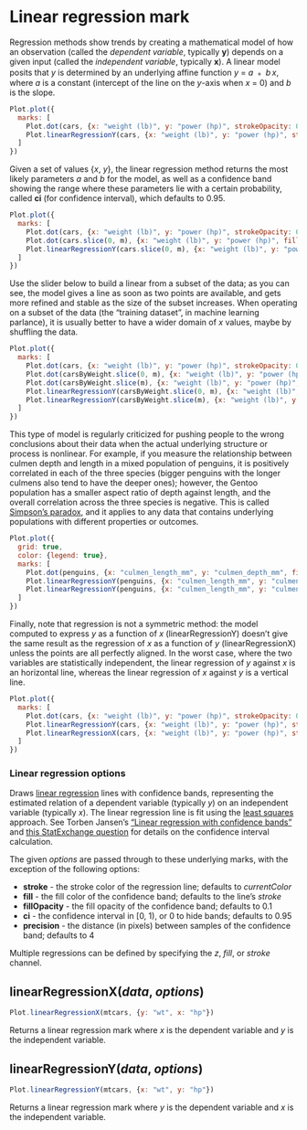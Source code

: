 # Linear regression mark

Regression methods show trends by creating a mathematical model of how an observation (called the _dependent variable_, typically **y**) depends on a given input (called the _independent variable_, typically **x**). A linear model posits that _y_ is determined by an underlying affine function *y* = *a* ﹢ *b&thinsp;x*, where _a_ is a constant (intercept of the line on the _y_-axis when _x_ = 0) and _b_ is the slope.

```js
Plot.plot({
  marks: [
    Plot.dot(cars, {x: "weight (lb)", y: "power (hp)", strokeOpacity: 0.5, r: 2}),
    Plot.linearRegressionY(cars, {x: "weight (lb)", y: "power (hp)", stroke: "steelblue", ci: 0.95})
  ]
})
```

Given a set of values {*x*, *y*}, the linear regression method returns the most likely parameters _a_ and _b_ for the model, as well as a confidence band showing the range where these parameters lie with a certain probability, called **ci** (for confidence interval), which defaults to 0.95.

```js
Plot.plot({
  marks: [
    Plot.dot(cars, {x: "weight (lb)", y: "power (hp)", strokeOpacity: 0.5, r: 2}),
    Plot.dot(cars.slice(0, m), {x: "weight (lb)", y: "power (hp)", fill: "steelblue", r: 2}),
    Plot.linearRegressionY(cars.slice(0, m), {x: "weight (lb)", y: "power (hp)", stroke: "steelblue"})
  ]
})
```

Use the slider below to build a linear from a subset of the data; as you can see, the model gives a line as soon as two points are available, and gets more refined and stable as the size of the subset increases. When operating on a subset of the data (the “training dataset”, in machine learning parlance), it is usually better to have a wider domain of *x* values, maybe by shuffling the data.

<!-- viewof m = Inputs.range([0, cars.length], {step: 1, label: "Number of points"}) -->

```js
Plot.plot({
  marks: [
    Plot.dot(cars, {x: "weight (lb)", y: "power (hp)", strokeOpacity: 0.5, r: 2}),
    Plot.dot(carsByWeight.slice(0, m), {x: "weight (lb)", y: "power (hp)", fill: "steelblue", r: 2}),
    Plot.dot(carsByWeight.slice(m), {x: "weight (lb)", y: "power (hp)", fill: "orange", r: 2}),
    Plot.linearRegressionY(carsByWeight.slice(0, m), {x: "weight (lb)", y: "power (hp)", stroke: "steelblue", ci: 0.95}),
    Plot.linearRegressionY(carsByWeight.slice(m), {x: "weight (lb)", y: "power (hp)", stroke: "orange", ci: 0.95})
  ]
})
```

<!-- carsByWeight = d3.sort(cars, d => d["weight (lb)"]) -->

This type of model is regularly criticized for pushing people to the wrong conclusions about their data when the actual underlying structure or process is nonlinear. For example, if you measure the relationship between culmen depth and length in a mixed population of penguins, it is positively correlated in each of the three species (bigger penguins with the longer culmens also tend to have the deeper ones); however, the Gentoo population has a smaller aspect ratio of depth against length, and the overall correlation across the three species is negative. This is called [Simpson’s paradox](https://en.wikipedia.org/wiki/Simpson%27s_paradox), and it applies to any data that contains underlying populations with different properties or outcomes.

```js
Plot.plot({
  grid: true,
  color: {legend: true},
  marks: [
    Plot.dot(penguins, {x: "culmen_length_mm", y: "culmen_depth_mm", fill: "species"}),
    Plot.linearRegressionY(penguins, {x: "culmen_length_mm", y: "culmen_depth_mm", stroke: "species"}),
    Plot.linearRegressionY(penguins, {x: "culmen_length_mm", y: "culmen_depth_mm"})
  ]
})
```

Finally, note that regression is not a symmetric method: the model computed to express _y_ as a function of _x_ (linearRegressionY) doesn’t give the same result as the regression of _x_ as a function of _y_ (linearRegressionX) unless the points are all perfectly aligned. In the worst case, where the two variables are statistically independent, the linear regression of _y_ against _x_ is an horizontal line, whereas the linear regression of _x_ against _y_ is a vertical line.

```js
Plot.plot({
  marks: [
    Plot.dot(cars, {x: "weight (lb)", y: "power (hp)", strokeOpacity: 0.5, r: 2}),
    Plot.linearRegressionY(cars, {x: "weight (lb)", y: "power (hp)", stroke: "steelblue"}),
    Plot.linearRegressionX(cars, {x: "weight (lb)", y: "power (hp)", stroke: "orange"})
  ]
})
```

### Linear regression options

Draws [linear regression](https://en.wikipedia.org/wiki/Linear_regression) lines with confidence bands, representing the estimated relation of a dependent variable (typically *y*) on an independent variable (typically *x*). The linear regression line is fit using the [least squares](https://en.wikipedia.org/wiki/Least_squares) approach. See Torben Jansen’s [“Linear regression with confidence bands”](https://observablehq.com/@toja/linear-regression-with-confidence-bands) and [this StatExchange question](https://stats.stackexchange.com/questions/101318/understanding-shape-and-calculation-of-confidence-bands-in-linear-regression) for details on the confidence interval calculation.

The given *options* are passed through to these underlying marks, with the exception of the following options:

* **stroke** - the stroke color of the regression line; defaults to *currentColor*
* **fill** - the fill color of the confidence band; defaults to the line’s *stroke*
* **fillOpacity** - the fill opacity of the confidence band; defaults to 0.1
* **ci** - the confidence interval in [0, 1), or 0 to hide bands; defaults to 0.95
* **precision** - the distance (in pixels) between samples of the confidence band; defaults to 4

Multiple regressions can be defined by specifying the *z*, *fill*, or *stroke* channel.

## linearRegressionX(*data*, *options*)

```js
Plot.linearRegressionX(mtcars, {y: "wt", x: "hp"})
```

Returns a linear regression mark where *x* is the dependent variable and *y* is the independent variable.

## linearRegressionY(*data*, *options*)

```js
Plot.linearRegressionY(mtcars, {x: "wt", y: "hp"})
```

Returns a linear regression mark where *y* is the dependent variable and *x* is the independent variable.
